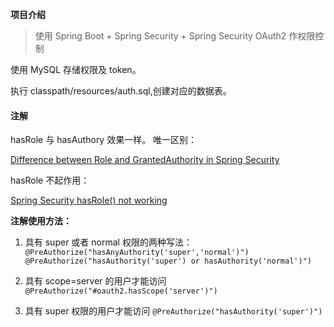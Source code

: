 **项目介绍**

> 使用 Spring Boot + Spring Security + Spring Security OAuth2 作权限控制

使用 MySQL 存储权限及 token。

执行 classpath/resources/auth.sql,创建对应的数据表。

#### 注解

hasRole 与 hasAuthory 效果一样。
唯一区别：

[Difference between Role and GrantedAuthority in Spring Security](https://stackoverflow.com/questions/19525380/difference-between-role-and-grantedauthority-in-spring-security)

hasRole 不起作用：

[Spring Security hasRole() not working](https://stackoverflow.com/questions/30788105/spring-security-hasrole-not-working)

**注解使用方法：**

1. 具有 super 或者 normal 权限的两种写法：
    `@PreAuthorize("hasAnyAuthority('super','normal')")`
    `@PreAuthorize("hasAuthority('super') or hasAuthority('normal')")`
    
2. 具有 scope=server 的用户才能访问
    `@PreAuthorize("#oauth2.hasScope('server')")`
    
3. 具有 super 权限的用户才能访问
    `@PreAuthorize("hasAuthority('super')")`
